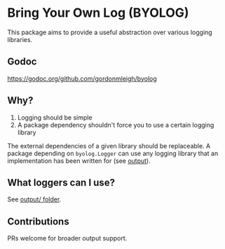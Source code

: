 # Bring Your Own Log (BYOLOG)

This package aims to provide a useful abstraction over various logging libraries.

## Godoc

https://godoc.org/github.com/gordonmleigh/byolog

## Why?

1. Logging should be simple
2. A package dependency shouldn't force you to use a certain logging library

The external dependencies of a given library should be replaceable.  A package depending on `byolog.Logger` can use any logging library that an implementation has been written for (see [output](./output/)).


## What loggers can I use?

See [output/ folder](output/).

## Contributions

PRs welcome for broader output support.
